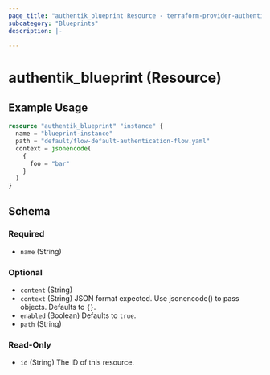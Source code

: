 ```yaml
---
page_title: "authentik_blueprint Resource - terraform-provider-authentik"
subcategory: "Blueprints"
description: |-
  
---
```


# authentik_blueprint (Resource)



## Example Usage

```terraform
resource "authentik_blueprint" "instance" {
  name = "blueprint-instance"
  path = "default/flow-default-authentication-flow.yaml"
  context = jsonencode(
    {
      foo = "bar"
    }
  )
}
```

<!-- schema generated by tfplugindocs -->
## Schema

### Required

- `name` (String)

### Optional

- `content` (String)
- `context` (String) JSON format expected. Use jsonencode() to pass objects. Defaults to `{}`.
- `enabled` (Boolean) Defaults to `true`.
- `path` (String)

### Read-Only

- `id` (String) The ID of this resource.
